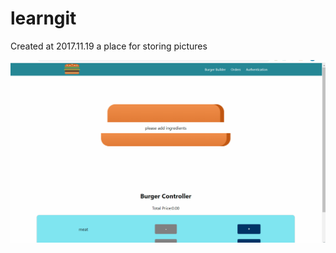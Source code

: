# learngit
Created at 2017.11.19
a place for storing pictures

![image](https://github.com/Jayden-Liang/learngit/blob/master/learngit/p-1.gif?raw=true)
